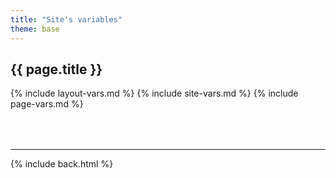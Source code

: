 ```yaml
---
title: "Site's variables"
theme: base
---
```

## {{ page.title }}

{% include layout-vars.md %}
{% include site-vars.md %}
{% include page-vars.md %}

<div style="margin-top:4rem"></div>

***

{% include back.html %}

